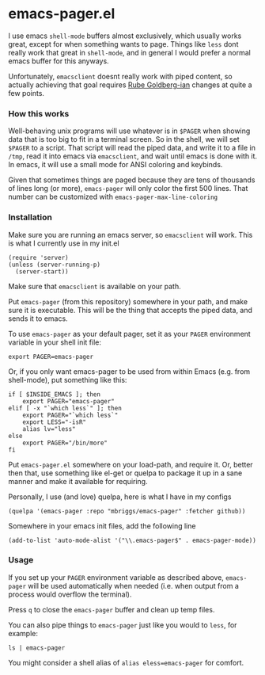 # emacs-pager.el

I use emacs `shell-mode` buffers almost exclusively, which usually
works great, except for when something wants to page. Things like
`less` dont really work that great in `shell-mode`, and in general I
would prefer a normal emacs buffer for this anyways.

Unfortunately, `emacsclient` doesnt really work with piped content, so
actually achieving that goal requires
[Rube Goldberg-ian](https://www.youtube.com/watch?v=cv5WLLYo-fk)
changes at quite a few points.

### How this works

Well-behaving unix programs will use whatever is in `$PAGER` when showing
data that is too big to fit in a terminal screen. So in the shell, we will
set `$PAGER` to a script. That script will read the piped data, and write
it to a file in `/tmp`, read it into emacs via `emacsclient`, and wait
until emacs is done with it. In emacs, it will use a small mode for ANSI
coloring and keybinds.

Given that sometimes things are paged because they are tens of thousands
of lines long (or more), `emacs-pager` will only color the first 500 lines.
That number can be customized with `emacs-pager-max-line-coloring`

### Installation

Make sure you are running an emacs server, so `emacsclient` will
work. This is what I currently use in my init.el

    (require 'server)
    (unless (server-running-p)
      (server-start))

Make sure that `emacsclient` is available on your path.

Put `emacs-pager` (from this repository) somewhere in your path, and
make sure it is executable. This will be the thing that accepts the
piped data, and sends it to emacs.

To use `emacs-pager` as your default pager, set it as your `PAGER`
environment variable in your shell init file:

    export PAGER=emacs-pager

Or, if you only want emacs-pager to be used from within Emacs (e.g. from
shell-mode), put something like this:

    if [ $INSIDE_EMACS ]; then
        export PAGER="emacs-pager"
    elif [ -x "`which less`" ]; then
        export PAGER="`which less`"
        export LESS="-isR"
        alias lv="less"
    else
        export PAGER="/bin/more"
    fi

Put `emacs-pager.el` somewhere on your load-path, and require it. Or,
better then that, use something like el-get or quelpa to package it up
in a sane manner and make it available for requiring.

Personally, I use (and love) quelpa, here is what I have in my configs

    (quelpa '(emacs-pager :repo "mbriggs/emacs-pager" :fetcher github))

Somewhere in your emacs init files, add the following line

    (add-to-list 'auto-mode-alist '("\\.emacs-pager$" . emacs-pager-mode))

### Usage

If you set up your `PAGER` environment variable as described above,
`emacs-pager` will be used automatically when needed (i.e. when output from
a process would overflow the terminal).

Press `q` to close the `emacs-pager` buffer and clean up temp files.

You can also pipe things to `emacs-pager` just like you would to `less`,
for example:

    ls | emacs-pager

You might consider a shell alias of `alias eless=emacs-pager` for comfort.
